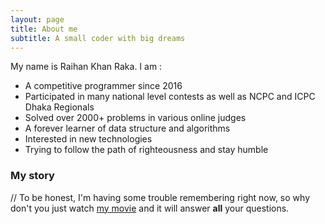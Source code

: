 ```yaml
---
layout: page
title: About me
subtitle: A small coder with big dreams
---
```


My name is Raihan Khan Raka. I am :

- A competitive programmer since 2016
- Participated in many national level contests as well as NCPC and ICPC Dhaka Regionals
- Solved over 2000+ problems in various online judges
- A forever learner of data structure and algorithms
- Interested in new technologies
- Trying to follow the path of righteousness and stay humble

### My story

// To be honest, I'm having some trouble remembering right now, so why don't you just watch [my movie](https://en.wikipedia.org/wiki/The_Princess_Bride_%28film%29) and it will answer **all** your questions.
